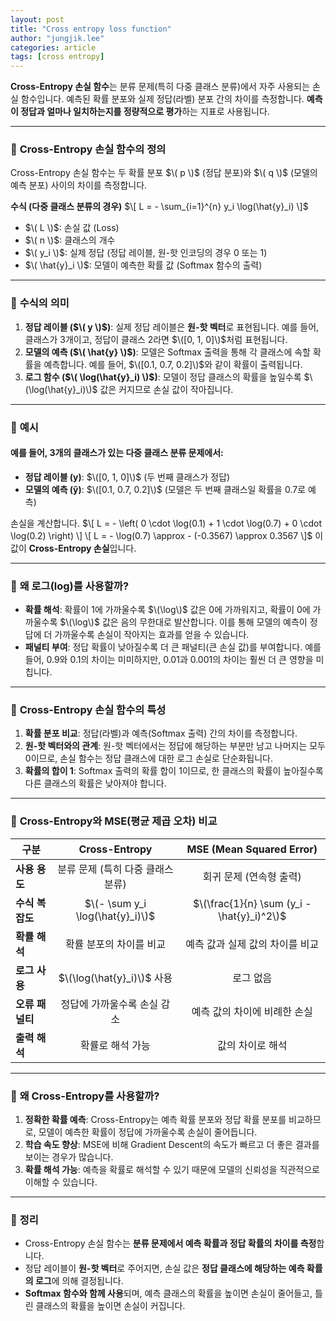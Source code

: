 ```yaml
---
layout: post
title: "Cross entropy loss function"
author: "jungjik.lee"
categories: article
tags: [cross entropy]
---
```


**Cross-Entropy 손실 함수**는 분류 문제(특히 다중 클래스 분류)에서 자주 사용되는 손실 함수입니다. 예측된 확률 분포와 실제 정답(라벨) 분포 간의 차이를 측정합니다. **예측이 정답과 얼마나 일치하는지를 정량적으로 평가**하는 지표로 사용됩니다.

---

### 📘 **Cross-Entropy 손실 함수의 정의**
Cross-Entropy 손실 함수는 두 확률 분포 $\( p \)$ (정답 분포)와 $\( q \)$ (모델의 예측 분포) 사이의 차이를 측정합니다.

**수식 (다중 클래스 분류의 경우)**
$\[
L = - \sum_{i=1}^{n} y_i \log(\hat{y}_i)
\]$
- $\( L \)$: 손실 값 (Loss)
- $\( n \)$: 클래스의 개수
- $\( y_i \)$: 실제 정답 (정답 레이블, 원-핫 인코딩의 경우 0 또는 1)
- $\( \hat{y}_i \)$: 모델이 예측한 확률 값 (Softmax 함수의 출력)

---

### 📘 **수식의 의미**
1. **정답 레이블 ($\( y \)$)**: 실제 정답 레이블은 **원-핫 벡터**로 표현됩니다. 예를 들어, 클래스가 3개이고, 정답이 클래스 2라면 $\([0, 1, 0]\)$처럼 표현됩니다.
2. **모델의 예측 ($\( \hat{y} \)$)**: 모델은 Softmax 출력을 통해 각 클래스에 속할 확률을 예측합니다. 예를 들어, $\([0.1, 0.7, 0.2]\)$와 같이 확률이 출력됩니다.
3. **로그 함수 ($\( \log(\hat{y}_i) \)$)**: 모델이 정답 클래스의 확률을 높일수록 $\(\log(\hat{y}_i)\)$ 값은 커지므로 손실 값이 작아집니다.

---

### 📘 **예시**
#### 예를 들어, 3개의 클래스가 있는 다중 클래스 분류 문제에서:
- **정답 레이블 (y)**: $\([0, 1, 0]\)$ (두 번째 클래스가 정답)
- **모델의 예측 (ŷ)**: $\([0.1, 0.7, 0.2]\)$ (모델은 두 번째 클래스일 확률을 0.7로 예측)

손실을 계산합니다.
$\[
L = - \left( 0 \cdot \log(0.1) + 1 \cdot \log(0.7) + 0 \cdot \log(0.2) \right)
\]
\[
L = - \log(0.7) \approx - (-0.3567) \approx 0.3567
\]$
이 값이 **Cross-Entropy 손실**입니다.

---

### 📘 **왜 로그(log)를 사용할까?**
- **확률 해석**: 확률이 1에 가까울수록 $\(\log\)$ 값은 0에 가까워지고, 확률이 0에 가까울수록 $\(\log\)$ 값은 음의 무한대로 발산합니다. 이를 통해 모델의 예측이 정답에 더 가까울수록 손실이 작아지는 효과를 얻을 수 있습니다.
- **패널티 부여**: 정답 확률이 낮아질수록 더 큰 패널티(큰 손실 값)를 부여합니다. 예를 들어, 0.9와 0.1의 차이는 미미하지만, 0.01과 0.001의 차이는 훨씬 더 큰 영향을 미칩니다.

---

### 📘 **Cross-Entropy 손실 함수의 특성**
1. **확률 분포 비교**: 정답(라벨)과 예측(Softmax 출력) 간의 차이를 측정합니다.
2. **원-핫 벡터와의 관계**: 원-핫 벡터에서는 정답에 해당하는 부분만 남고 나머지는 모두 0이므로, 손실 함수는 정답 클래스에 대한 로그 손실로 단순화됩니다.
3. **확률의 합이 1**: Softmax 출력의 확률 합이 1이므로, 한 클래스의 확률이 높아질수록 다른 클래스의 확률은 낮아져야 합니다.

---

### 📘 **Cross-Entropy와 MSE(평균 제곱 오차) 비교**

| 구분 | Cross-Entropy | MSE (Mean Squared Error) |
| --- | :---: | :---: |
| **사용 용도** | 분류 문제 (특히 다중 클래스 분류) | 회귀 문제 (연속형 출력) |
| **수식 복잡도** | $\(- \sum y_i \log(\hat{y}_i)\)$ | $\(\frac{1}{n} \sum (y_i - \hat{y}_i)^2\)$ |
| **확률 해석** | 확률 분포의 차이를 비교 | 예측 값과 실제 값의 차이를 비교 |
| **로그 사용** | $\(\log(\hat{y}_i)\)$ 사용 | 로그 없음 |
| **오류 패널티** | 정답에 가까울수록 손실 감소 | 예측 값의 차이에 비례한 손실 |
| **출력 해석** | 확률로 해석 가능 | 값의 차이로 해석 |

---

### 📘 **왜 Cross-Entropy를 사용할까?**
1. **정확한 확률 예측**: Cross-Entropy는 예측 확률 분포와 정답 확률 분포를 비교하므로, 모델이 예측한 확률이 정답에 가까울수록 손실이 줄어듭니다.
2. **학습 속도 향상**: MSE에 비해 Gradient Descent의 속도가 빠르고 더 좋은 결과를 보이는 경우가 많습니다.
3. **확률 해석 가능**: 예측을 확률로 해석할 수 있기 때문에 모델의 신뢰성을 직관적으로 이해할 수 있습니다.

---

### 📘 **정리**
- Cross-Entropy 손실 함수는 **분류 문제에서 예측 확률과 정답 확률의 차이를 측정**합니다.
- 정답 레이블이 **원-핫 벡터**로 주어지면, 손실 값은 **정답 클래스에 해당하는 예측 확률의 로그**에 의해 결정됩니다.
- **Softmax 함수와 함께 사용**되며, 예측 클래스의 확률을 높이면 손실이 줄어들고, 틀린 클래스의 확률을 높이면 손실이 커집니다.

